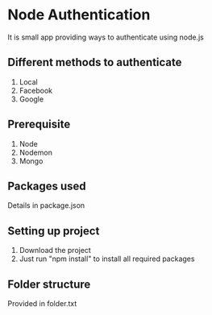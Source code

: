 # Node Authentication
It is small app providing ways to authenticate using node.js

## Different methods to authenticate
1. Local
2. Facebook
3. Google

## Prerequisite
1. Node
2. Nodemon
3. Mongo

## Packages used
Details in package.json

## Setting up project
1. Download the project
2. Just run "npm install" to install all required packages

## Folder structure
Provided in folder.txt